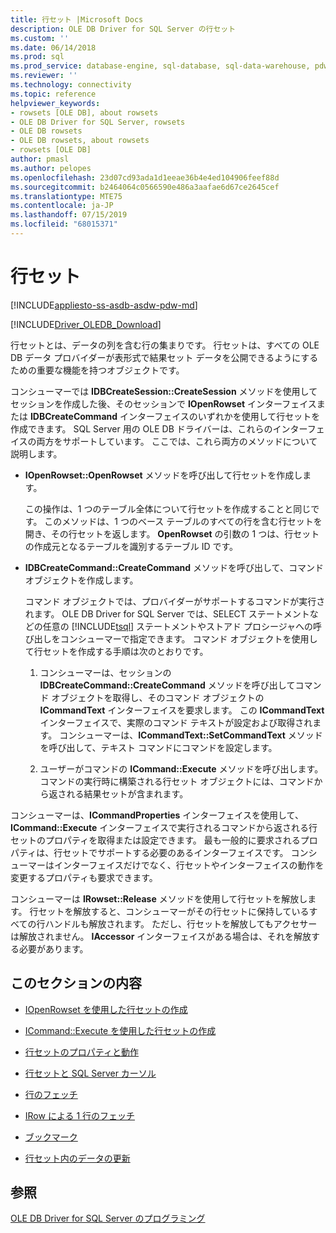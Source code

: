 ```yaml
---
title: 行セット |Microsoft Docs
description: OLE DB Driver for SQL Server の行セット
ms.custom: ''
ms.date: 06/14/2018
ms.prod: sql
ms.prod_service: database-engine, sql-database, sql-data-warehouse, pdw
ms.reviewer: ''
ms.technology: connectivity
ms.topic: reference
helpviewer_keywords:
- rowsets [OLE DB], about rowsets
- OLE DB Driver for SQL Server, rowsets
- OLE DB rowsets
- OLE DB rowsets, about rowsets
- rowsets [OLE DB]
author: pmasl
ms.author: pelopes
ms.openlocfilehash: 23d07cd93ada1d1eeae36b4e4ed104906feef88d
ms.sourcegitcommit: b2464064c0566590e486a3aafae6d67ce2645cef
ms.translationtype: MTE75
ms.contentlocale: ja-JP
ms.lasthandoff: 07/15/2019
ms.locfileid: "68015371"
---
```

# <a name="rowsets"></a>行セット
[!INCLUDE[appliesto-ss-asdb-asdw-pdw-md](../../../includes/appliesto-ss-asdb-asdw-pdw-md.md)]

[!INCLUDE[Driver_OLEDB_Download](../../../includes/driver_oledb_download.md)]

  行セットとは、データの列を含む行の集まりです。 行セットは、すべての OLE DB データ プロバイダーが表形式で結果セット データを公開できるようにするための重要な機能を持つオブジェクトです。  
  
 コンシューマーでは **IDBCreateSession::CreateSession** メソッドを使用してセッションを作成した後、そのセッションで **IOpenRowset** インターフェイスまたは **IDBCreateCommand** インターフェイスのいずれかを使用して行セットを作成できます。 SQL Server 用の OLE DB ドライバーは、これらのインターフェイスの両方をサポートしています。 ここでは、これら両方のメソッドについて説明します。  
  
-   **IOpenRowset::OpenRowset** メソッドを呼び出して行セットを作成します。  
  
     この操作は、1 つのテーブル全体について行セットを作成することと同じです。 このメソッドは、1 つのベース テーブルのすべての行を含む行セットを開き、その行セットを返します。 **OpenRowset** の引数の 1 つは、行セットの作成元となるテーブルを識別するテーブル ID です。  
  
-   **IDBCreateCommand::CreateCommand** メソッドを呼び出して、コマンド オブジェクトを作成します。  
  
     コマンド オブジェクトでは、プロバイダーがサポートするコマンドが実行されます。 OLE DB Driver for SQL Server では、SELECT ステートメントなどの任意の [!INCLUDE[tsql](../../../includes/tsql-md.md)] ステートメントやストアド プロシージャへの呼び出しをコンシューマーで指定できます。 コマンド オブジェクトを使用して行セットを作成する手順は次のとおりです。  
  
    1.  コンシューマーは、セッションの **IDBCreateCommand::CreateCommand** メソッドを呼び出してコマンド オブジェクトを取得し、そのコマンド オブジェクトの **ICommandText** インターフェイスを要求します。 この **ICommandText** インターフェイスで、実際のコマンド テキストが設定および取得されます。 コンシューマーは、**ICommandText::SetCommandText** メソッドを呼び出して、テキスト コマンドにコマンドを設定します。  
  
    2.  ユーザーがコマンドの **ICommand::Execute** メソッドを呼び出します。 コマンドの実行時に構築される行セット オブジェクトには、コマンドから返される結果セットが含まれます。  
  
 コンシューマーは、**ICommandProperties** インターフェイスを使用して、**ICommand::Execute** インターフェイスで実行されるコマンドから返される行セットのプロパティを取得または設定できます。 最も一般的に要求されるプロパティは、行セットでサポートする必要のあるインターフェイスです。 コンシューマーはインターフェイスだけでなく、行セットやインターフェイスの動作を変更するプロパティも要求できます。  
  
 コンシューマーは **IRowset::Release** メソッドを使用して行セットを解放します。 行セットを解放すると、コンシューマーがその行セットに保持しているすべての行ハンドルも解放されます。 ただし、行セットを解放してもアクセサーは解放されません。 **IAccessor** インターフェイスがある場合は、それを解放する必要があります。  
  
## <a name="in-this-section"></a>このセクションの内容  
  
-   [IOpenRowset を使用した行セットの作成](../../oledb/ole-db-rowsets/creating-a-rowset-with-iopenrowset.md)  
  
-   [ICommand::Execute を使用した行セットの作成](../../oledb/ole-db-rowsets/creating-rowsets-with-icommand-execute.md)  
  
-   [行セットのプロパティと動作](../../oledb/ole-db-rowsets/rowset-properties-and-behaviors.md)  
  
-   [行セットと SQL Server カーソル](../../oledb/ole-db-rowsets/rowsets-and-sql-server-cursors.md)  
  
-   [行のフェッチ](../../oledb/ole-db-rowsets/fetching-rows.md)  
  
-   [IRow による 1 行のフェッチ](../../oledb/ole-db-rowsets/fetching-a-single-row-with-irow.md)  
  
-   [ブックマーク](../../oledb/ole-db-rowsets/bookmarks.md)  
  
-   [行セット内のデータの更新](../../oledb/ole-db-rowsets/updating-data-in-rowsets.md)  
  
## <a name="see-also"></a>参照  
 [OLE DB Driver for SQL Server のプログラミング](../../oledb/ole-db/oledb-driver-for-sql-server-programming.md)  
  
  
